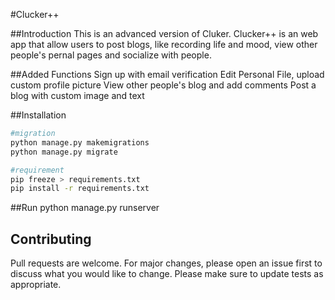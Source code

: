 #Clucker++

##Introduction
This is an advanced version of Cluker. 
Clucker++ is an web app that allow users to post blogs, like recording life and mood, view other people's pernal pages and socialize with people.

##Added Functions
Sign up with email verification
Edit Personal File, upload custom profile picture
View other people's blog and add comments
Post a blog with custom image and text

##Installation
```bash
#migration
python manage.py makemigrations 
python manage.py migrate

#requirement
pip freeze > requirements.txt 
pip install -r requirements.txt
```

##Run
python manage.py runserver

## Contributing
Pull requests are welcome. For major changes, please open an issue first to discuss what you would like to change.
Please make sure to update tests as appropriate.